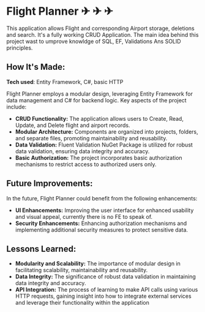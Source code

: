 # Flight Planner ✈ ✈ ✈

This application allows Flight and corresponding Airport storage, deletions and search. It's a fully working CRUD Application.
The main idea behind this project wast to umprove knowldge of SQL, EF, Validations Ans SOLID principles.

## How It's Made:

**Tech used**: Entity Framework, C#, basic HTTP

Flight Planner employs a modular design, leveraging Entity Framework for data management and C# for backend logic. Key aspects of the project include:

- **CRUD Functionality:** The application allows users to Create, Read, Update, and Delete flight and airport records.
- **Modular Architecture:** Components are organized into projects, folders, and separate files, promoting maintainability and reusability.
- **Data Validation:** Fluent Validation NuGet Package is utilized for robust data validation, ensuring data integrity and accuracy.
- **Basic Authorization:** The project incorporates basic authorization mechanisms to restrict access to authorized users only.

## Future Improvements:

In the future, Flight Planner could benefit from the following enhancements:

- **UI Enhancements:** Improving the user interface for enhanced usability and visual appeal, currently there is no FE to speak of.
- **Security Enhancements:** Enhancing authorization mechanisms and implementing additional security measures to protect sensitive data.

## Lessons Learned:

- **Modularity and Scalability:** The importance of modular design in facilitating scalability, maintainability and reusability.
- **Data Integrity:** The significance of robust data validation in maintaining data integrity and accuracy.
- **API Integration:** The process of learning to make API calls using various HTTP requests, gaining insight into how to integrate external services and leverage their functionality within the application
